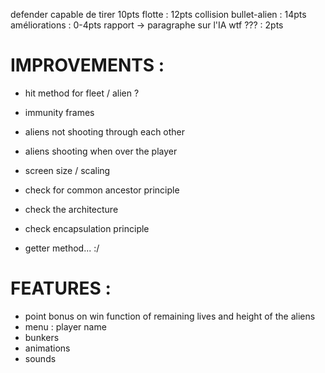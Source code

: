 defender capable de tirer 10pts
flotte : 12pts 
collision bullet-alien : 14pts
améliorations :  0-4pts
rapport -> paragraphe sur l'IA wtf ??? : 2pts


# IMPROVEMENTS :

* hit method for fleet / alien ?
* immunity frames
* aliens not shooting through each other
* aliens shooting when over the player
* screen size / scaling

* check for common ancestor principle
* check the architecture
* check encapsulation principle
* getter method... :/


# FEATURES :

* point bonus on win function of remaining lives and height of the aliens
* menu : player name
* bunkers
* animations
* sounds

